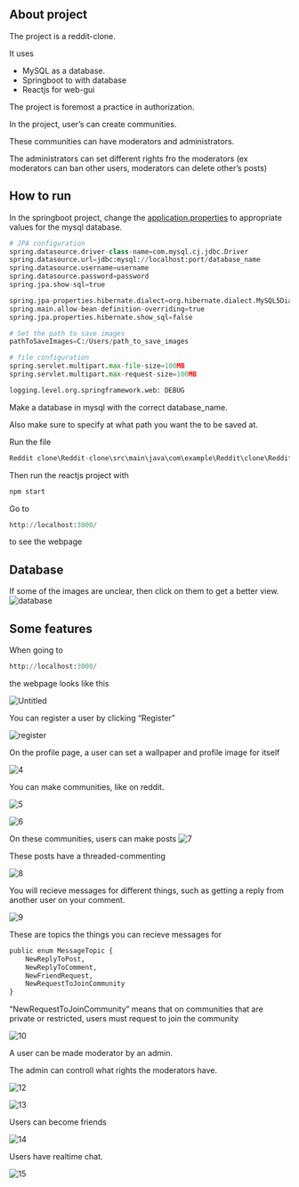 ## About project

The project is a reddit-clone.

It uses 

- MySQL as a database.
- Springboot to with database
- Reactjs for web-gui

The project is foremost a practice in authorization.

In the project, user’s can create communities.

These communities can have moderators and administrators.

The administrators can set different rights fro the moderators (ex moderators can ban other users, moderators can delete other’s posts)

## How to run

In the springboot project, change the [application.properties](http://application.properties) to appropriate values for the mysql database.

```python
# JPA configuration
spring.datasource.driver-class-name=com.mysql.cj.jdbc.Driver
spring.datasource.url=jdbc:mysql://localhost:port/database_name
spring.datasource.username=username
spring.datasource.password=password
spring.jpa.show-sql=true

spring.jpa-properties.hibernate.dialect=org.hibernate.dialect.MySQL5Dialect
spring.main.allow-bean-definition-overriding=true
spring.jpa.properties.hibernate.show_sql=false

# Set the path to save images
pathToSaveImages=C:/Users/path_to_save_images

# file configuration
spring.servlet.multipart.max-file-size=100MB
spring.servlet.multipart.max-request-size=100MB

logging.level.org.springframework.web: DEBUG
```

Make a database in mysql with the correct database_name.

Also make sure to specify at what path you want the to be saved at.

Run the file 

```python
Reddit clone\Reddit-clone\src\main\java\com\example\Reddit\clone\RedditCloneApplication.java
```

Then run the reactjs project with 

```python
npm start
```

Go to

```python
http://localhost:3000/
```

to see the webpage

## Database
If some of the images are unclear, then click on them to get a better view.
![database](https://github.com/Vemund1999/reddit_clone/assets/88531005/55871bbe-5db8-466b-bb07-2aaec151d00c)



## Some features

When going to 

```python
http://localhost:3000/
```

the webpage looks like this

![Untitled](https://github.com/Vemund1999/reddit_clone/assets/88531005/b2523b84-5df3-48e7-b278-1458826ba7bc)




You can register a user by clicking “Register”

![register](https://github.com/Vemund1999/reddit_clone/assets/88531005/eb944068-4f75-41cf-ab3c-932349a0c44e)



On the profile page, a user can set a wallpaper and profile image for itself

![4](https://github.com/Vemund1999/reddit_clone/assets/88531005/6b66b931-e256-4c33-8a70-f9eb38c82a2d)


You can make communities, like on reddit.

![5](https://github.com/Vemund1999/reddit_clone/assets/88531005/38ae92a9-bc68-4b25-b629-2a461cd94e9f)


![6](https://github.com/Vemund1999/reddit_clone/assets/88531005/7f224c9d-7949-48be-bf77-90a09513db66)


On these communities, users can make posts
![7](https://github.com/Vemund1999/reddit_clone/assets/88531005/d4f0752e-83ad-41f6-9dd0-3cf50846cc11)


These posts have a threaded-commenting

![8](https://github.com/Vemund1999/reddit_clone/assets/88531005/d0b3f98e-f912-4fb3-9f2c-da47a7fd0fdb)


You will recieve messages for different things, such as getting a reply from another user on your comment.

![9](https://github.com/Vemund1999/reddit_clone/assets/88531005/be7193e5-fb47-4377-8ac3-29dbb2479f4f)


These are topics the things you can recieve messages for

```python
public enum MessageTopic {
    NewReplyToPost,
    NewReplyToComment,
    NewFriendRequest,
    NewRequestToJoinCommunity
}
```

“NewRequestToJoinCommunity” means that on communities that are private or restricted, users must request to join the community

![10](https://github.com/Vemund1999/reddit_clone/assets/88531005/780d8d0a-c2c4-437e-8881-efc2fd941073)


A user can be made moderator by an admin.

The admin can controll what rights the moderators have.

![12](https://github.com/Vemund1999/reddit_clone/assets/88531005/cedd327b-bee6-47bb-801a-6c62d58fd146)


![13](https://github.com/Vemund1999/reddit_clone/assets/88531005/6237dc04-a64e-4b47-8916-66b80d934ff6)


Users can become friends

![14](https://github.com/Vemund1999/reddit_clone/assets/88531005/290dfb53-4e04-4f0d-b0a3-465f7d201f10)

Users have realtime chat.

![15](https://github.com/Vemund1999/reddit_clone/assets/88531005/60fce94d-e278-4e9c-8dee-f0132c3f34a4)

